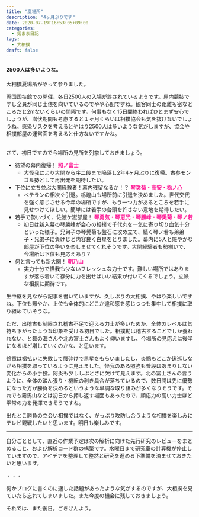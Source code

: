 ```yaml
---
title: "夏場所"
description: "4ヶ月ぶりです"
date: 2020-07-19T16:53:05+09:00
categories:
  - 気まま日記
tags:
  - 大相撲
draft: false
---
```


#### 2500人は多いような。

大相撲夏場所がやって参りました。
<!--more-->
両国国技館での開催、各日2500人の入場が許されているようです。屋内競技ですし全員が同じ土俵を向いているのでやや心配ですね。観客同士の距離も密なところだと2mないくらいの間隔です。何事もなく15日間終わればひとまず安心でしょうが、潜伏期間も考慮すると１ヶ月くらいは相撲協会も気を抜けないでしょうね。感染リスクを考えるとやはり2500人は多いような気がしますが、協会や相撲部屋の運営面を考えると仕方ないですかね。<br><br>

さて、初日ですので今場所の見所を列挙しておきましょう。

  - 待望の幕内復帰！
      **<font color="DeepPink">照ノ富士</font>**
      - 大怪我により大関から序二段まで陥落し2年4ヶ月ぶりに復帰。古参モンゴル勢として再出発を期待したい。
  - 下位に立ち並ぶ大関経験者！幕内残留なるか！？
      **<font color="DeepPink">琴奨菊・高安・栃ノ心</font>**
      - ベテランの相次ぐ引退。栃煌山も場所前に引退を決めました。世代交代を強く感じさせる今年の場所ですが、もう一つ力があるところを若手に見せつけてほしい。簡単には若手の台頭を許さない意地を期待したい。
  - 若手で勢いづく、佐渡ケ嶽部屋！
      **<font color="DeepPink">琴勇気・琴恵光・琴勝峰・琴奨菊・琴ノ若</font>**
    - 初日は新入幕の琴勝峰が会心の相撲で千代丸を一気に寄り切り血気十分といった様子。兄弟子の琴奨菊も盤石に攻め立て、続く琴ノ若も弟弟子・兄弟子に負けじと内容良く白星をとりました。幕内に5人と賑やかな部屋が下位の争いを楽しませてくれそうです。大関経験者も勢揃いで、今場所は下位も見応えあり？
 - 何と言っても新大関！
    **<font color="DeepPink">朝乃山</font>**
    - 実力十分で怪我も少ないフレッシュな力士です。難しい場所ではありますが落ち着いて存分に力を出せばいい結果が付いてくるでしょう。立派な相撲に期待です。

 生中継を見ながら記事を書いていますが、久しぶりの大相撲、やはり楽しいですね。下位も賑やか、上位も全体的にどこか違和感を感じつつも集中して相撲に取り組めていそうな。

ただ、出稽古も制限され稽古不足で迎える力士が多いためか、全体のレベルは気持ち下がったような印象を受ける初日でした。相撲勘は稽古することでしか養われない、と舞の海さんや北の富士さんもよく仰いますし、今場所の見応えは後半になるほど増していくのかな、と思います。

鶴竜は裾払いに失敗して腰砕けで黒星をもらいましたし、炎鵬もどこか逡巡しながら相撲を取っているように見えました。怪我のある照強も普段はあまりしない変化からの小手投。阿炎も少ししぶとさに欠けて見えます。北の富士さんの言うように、全体の踏ん張り・機転の利き具合が落ちているので、数日間は先に優勢になった方が勝負を決めるというような単調な取り組みが多くなりそうです。それでも霧馬山などは初日から押し返す場面もあったので、順応力の高い力士ほど平常の力を発揮できそうですね。

出たとこ勝負の立会い相撲ではなく、がっぷり攻防し合うような相撲を楽しみにテレビ観戦したいと思います。明日も楽しみです。

---

自分ごととして、直近の作業予定は次の解析に向けた先行研究のレビューをまとめること、および解析コード群の構築です。水曜日まで研究室の計算機が停止していますので、アイデアを整理して整然と研究を進める下準備を済ませておきたいと思います。

・・・

何かブログに書くのに適した話題があったような気がするのですが、大相撲を見ていたら忘れてしまいました。また今度の機会に残しておきましょう。

それでは、また後日。ごきげんよう。
